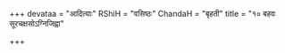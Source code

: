 +++
devataa = "आदित्याः"
RShiH = "वसिष्ठः"
ChandaH = "बृहती"
title = "१० बहवः सूरचक्षसोऽग्निजिह्वा"

+++

